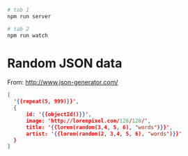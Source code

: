 
```sh
# tab 1
npm run server

# tab 2
npm run watch
```

# Random JSON data

From: http://www.json-generator.com/

```json
[
  '{{repeat(5, 999)}}',
  {
      id: '{{objectId()}}',
      image: 'http://lorempixel.com/128/128/',
      title: '{{lorem(random(3,4, 5, 6), "words")}}',
      artist: '{{lorem(random(2, 3,4, 5, 6), "words")}}'
  }
]
```